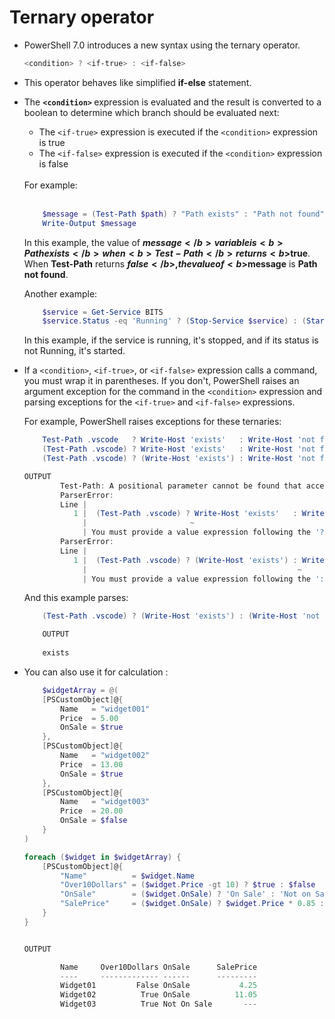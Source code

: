 # Ternary operator

- PowerShell 7.0 introduces a new syntax using the ternary operator.

    ```ps1
    <condition> ? <if-true> : <if-false>
    ```

- This operator behaves like simplified <b>if-else</b> statement.
- The <b> `<condition>` </b> expression is evaluated and the result is converted to a boolean to determine which branch should be evaluated next: 
    
    - The `<if-true>` expression is executed if the `<condition>` expression is true
    - The `<if-false>` expression is executed if the `<condition>` expression is false

    <br/>
    For example: 
    <br/><br/>

    ```ps1
        $message = (Test-Path $path) ? "Path exists" : "Path not found"
        Write-Output $message
    ```

    In this example, the value of <b>$message</b> variable is <b>Path exists</b> when <b>Test-Path</b> returns <b>$true</b>. When <b>Test-Path</b> returns <b>$false</b>, the value of <b>$message</b> is <b>Path not found</b>.

    Another example: 

    ```ps1
        $service = Get-Service BITS
        $service.Status -eq 'Running' ? (Stop-Service $service) : (Start-Service $service)
    ```

    In this example, if the service is running, it's stopped, and if its status is not Running, it's started.


- If a `<condition>`, `<if-true>`, or `<if-false>` expression calls a command, you must wrap it in parentheses. If you don't, PowerShell raises an argument exception for the command in the `<condition>` expression and parsing exceptions for the `<if-true>` and `<if-false>` expressions.

    For example, PowerShell raises exceptions for these ternaries:

    ```ps1
        Test-Path .vscode   ? Write-Host 'exists'   : Write-Host 'not found'
        (Test-Path .vscode) ? Write-Host 'exists'   : Write-Host 'not found'
        (Test-Path .vscode) ? (Write-Host 'exists') : Write-Host 'not found'
    ```

    ```ps1
    OUTPUT
            Test-Path: A positional parameter cannot be found that accepts argument '?'.
            ParserError:
            Line |
               1 |  (Test-Path .vscode) ? Write-Host 'exists'   : Write-Host 'not found'
                 |                       ~
                 | You must provide a value expression following the '?' operator.
            ParserError:
            Line |
               1 |  (Test-Path .vscode) ? (Write-Host 'exists') : Write-Host 'not found'
                 |                                               ~
                 | You must provide a value expression following the ':' operator.
    ```

    And this example parses:

    ```ps1
        (Test-Path .vscode) ? (Write-Host 'exists') : (Write-Host 'not found')
    ```

    ```ps1
        OUTPUT
        
        exists
    ```

- You can also use it for calculation : 


    ```ps1
        $widgetArray = @(
        [PSCustomObject]@{
            Name   = "widget001"
            Price  = 5.00
            OnSale = $true
        },
        [PSCustomObject]@{
            Name   = "widget002"
            Price  = 13.00
            OnSale = $true
        },
        [PSCustomObject]@{
            Name   = "widget003"
            Price  = 20.00
            OnSale = $false
        }
    )

    foreach ($widget in $widgetArray) {
        [PSCustomObject]@{
            "Name"          = $widget.Name
            "Over10Dollars" = ($widget.Price -gt 10) ? $true : $false
            "OnSale"        = ($widget.OnSale) ? 'On Sale' : 'Not on Sale'
            "SalePrice"     = ($widget.OnSale) ? $widget.Price * 0.85 : "---"
        }
    }
    ```

    ```ps1

    OUTPUT 

            Name     Over10Dollars OnSale      SalePrice
            ----     ------------- ------      ---------
            Widget01         False OnSale           4.25
            Widget02          True OnSale          11.05
            Widget03          True Not On Sale       ---
    ```